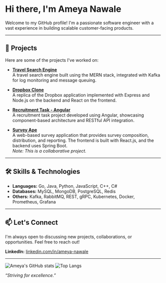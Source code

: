 # Hi there, I'm Ameya Nawale

Welcome to my GitHub profile! I'm a passionate software engineer with a vast experience in building scalable customer-facing products.

---

## 🚀 Projects

Here are some of the projects I've worked on:

- **[Travel Search Engine](https://github.com/ameynawale/travel-search-engine-mern-kafka)**  
  A travel search engine built using the MERN stack, integrated with Kafka for log monitoring and message queuing.

- **[Dropbox Clone](https://github.com/ameynawale/DropboxWithExpressAndReact)**  
  A replica of the Dropbox application implemented with Express and Node.js on the backend and React on the frontend.

- **[Recruitment Task - Angular](https://github.com/ameynawale/recruitment-task-angular)**  
  A recruitment task project developed using Angular, showcasing component-based architecture and RESTful API integration.

- **[Survey Ape](https://github.com/ManaliJain06/Survey-Ape)**  
  A web-based survey application that provides survey composition, distribution, and reporting. The frontend is built with React.js, and the backend uses Spring Boot.  
  *Note: This is a collaborative project.*

---

## 🛠️ Skills & Technologies

- **Languages:** Go, Java, Python, JavaScript, C++, C#
- **Databases:** MySQL, MongoDB, PostgreSQL, Redis
- **Others:** Kafka, RabbitMQ, REST, gRPC, Kubernetes, Docker, Prometheus, Grafana

---

## 📫 Let's Connect

I'm always open to discussing new projects, collaborations, or opportunities. Feel free to reach out!

**LinkedIn:** <a href="https://www.linkedin.com/in/ameya-nawale" target="_blank">linkedin.com/in/ameya-nawale</a>

---

![Ameya's GitHub stats](https://github-readme-stats.vercel.app/api?username=ameynawale&show_icons=true&theme=radical)
![Top Langs](https://github-readme-stats.vercel.app/api/top-langs/?username=ameynawale&layout=compact)

*“Striving for excellence.”*
